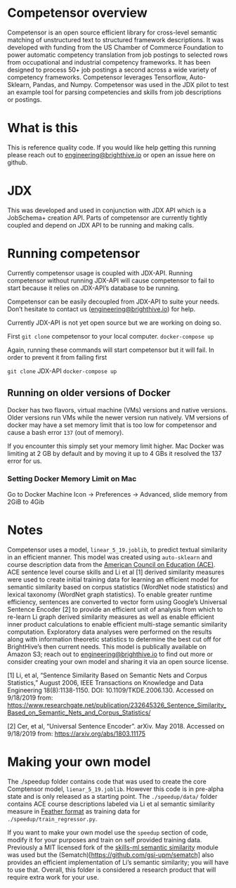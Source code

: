 # Competensor overview
Competensor is an open source efficient library for cross-level semantic matching of unstructured text to structured framework descriptions. It was developed with funding from the US Chamber of Commerce Foundation to power automatic competency translation from job postings to selected rows from occupational and industrial competency frameworks. It has been designed to process 50+ job postings a second across a wide variety of competency frameworks. Competensor leverages Tensorflow, Auto-Sklearn, Pandas, and Numpy. Competensor was used in the JDX pilot to test an example tool for parsing competencies and skills from job descriptions or postings.

# What is this
This is reference quality code. If you would like help getting this running please reach out to engineering@brighthive.io or open an issue here on github.

# JDX
This was developed and used in conjunction with JDX API which is a JobSchema+ creation API. Parts of competensor are currently tightly coupled and depend on JDX API to be running and making calls.

# Running competensor
Currently competensor usage is coupled with JDX-API. Running competensor without running JDX-API will cause competensor to fail to start because it relies on JDX-API’s database to be running.

Competensor can be easily decoupled from JDX-API to suite your needs. Don’t hesitate to contact us (engineering@brighthive.io) for help.

Currently JDX-API is not yet open source but we are working on doing so.

First `git clone` competensor to your local computer.
`docker-compose up`

Again, running these commands will start competensor but it will fail. In order to prevent it from failing first

`git clone` JDX-API
`docker-compose up`

## Running on older versions of Docker
Docker has two flavors, virtual machine (VMs) versions and native versions. Older versions run VMs while the newer version run natively. VM versions of docker may have a set memory limit that is too low for competensor and cause a bash error `137` (out of memory).

If you encounter this simply set your memory limit higher. Mac Docker was limiting at 2 GB by default and by moving it up to 4 GBs it resolved the 137 error for us.

### Setting Docker Memory Limit on Mac
Go to Docker Machine Icon -> Preferences -> Advanced, slide memory from 2GiB to 4Gib

# Notes
Competensor uses a model, `linear_5_19.joblib`, to predict textual similarity in an efficient manner. This model was created using `auto-sklearn` and course description data from the [American Council on Education (ACE)](www.acenet.edu). ACE sentence level course skills and Li et al [1] derived similarity measures were used to create initial training data for learning an efficient model for semantic similarity based on corpus statistics (WordNet node statistics) and lexical taxonomy (WordNet graph statistics). To enable greater runtime efficiency, sentences are converted to vector form using Google’s Universal Sentence Encoder [2] to provide an efficient unit of analysis from which to re-learn Li graph derived similarity measures as well as enable efficient inner product calculations to enable efficient multi-stage semantic similarity computation. Exploratory data analyses were performed on the results along with information theoretic statistics to determine the best cut off for BrightHive’s then current needs. This model is publically available on Amazon S3; reach out to engineering@brighthive.io to find out more or consider creating your own model and sharing it via an open source license.

[1] Li, et al, “Sentence Similarity Based on Semantic Nets and Corpus Statistics,” August 2006, IEEE Transactions on Knowledge and Data Engineering 18(8):1138-1150. DOI: 10.1109/TKDE.2006.130. Accessed on 9/18/2019 from: https://www.researchgate.net/publication/232645326_Sentence_Similarity_Based_on_Semantic_Nets_and_Corpus_Statistics/

[2] Cer, et al, “Universal Sentence Encoder”. arXiv. May 2018. Accessed on 9/18/2019 from:  https://arxiv.org/abs/1803.11175

# Making your own model
The ./speedup folder contains code that was used to create the core Comptensor model, `lienar_5_19.joblib`. However this code is in pre-alpha state and is only released as a starting point. The `./speedup/data/` folder contains ACE course descriptions labeled via Li et al semantic similarity measure in [Feather format](https://wesmckinney.com/blog/feather-arrow-future/) as training data for `./speedup/train_regressor.py`.

If you want to make your own model use the `speedup` section of code, modify it for your purposes and train on self provided training data. Previously a MIT licensed fork of the [skills-ml semantic similarity](https://github.com/workforce-data-initiative/skills-ml) module was used but the (Sematch)[https://github.com/gsi-upm/sematch] also provides an efficient implementation of Li’s semantic similarity; you will have to use that. Overall, this folder is considered a research product that will require extra work for your use.

